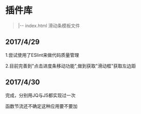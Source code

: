 # 插件库

> |-- index.html   滑动条模板文件

## 2017/4/29

 1.尝试使用了ESlint来做代码质量管理

 2.目前完善到"点击进度条移动功能",做到获取"滑动框"获取左边距


## 2017/4/30

完成，分别用JQ与JS都实现过一次

函数节流还不确定这种应用要不要加
